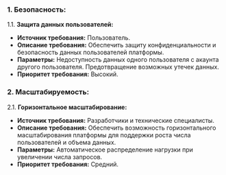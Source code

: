 ### 1. Безопасность:

1.1. **Защита данных пользователей:**

- **Источник требования:** Пользователь.
- **Описание требования:** Обеспечить защиту конфиденциальности и безопасность данных пользователей платформы.
- **Параметры:** Недоступность данных одного пользователя с акаунта другого пользователя. Предотвращение возможных утечек данных.
- **Приоритет требования:** Высокий.

### 2. Масштабируемость:

2.1. **Горизонтальное масштабирование:**

- **Источник требования:** Разработчики и технические специалисты.
- **Описание требования:** Обеспечить возможность горизонтального масштабирования платформы для поддержки роста числа
  пользователей и объема данных.
- **Параметры:** Автоматическое распределение нагрузки при увеличении числа запросов.
- **Приоритет требования:** Средний.
